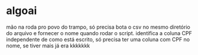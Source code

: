 # algoai

mão na roda pro povo do trampo, só precisa bota o csv no mesmo diretório do arquivo e fornecer o nome quando rodar o script.
identifica a coluna CPF independente de como está escrito, só precisa ter uma coluna com CPF no nome, se tiver mais já era kkkkkkk
